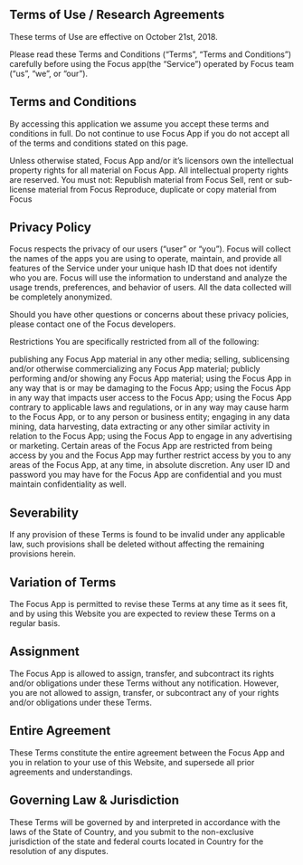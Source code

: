 ## Terms of Use / Research Agreements

These terms of Use are effective on October 21st, 2018.

Please read these Terms and Conditions (“Terms”, “Terms and Conditions”) carefully before using the Focus app(the “Service”) operated by Focus team (“us”, “we”, or “our”).

## Terms and Conditions

By accessing this application we assume you accept these terms and conditions in full. Do not continue to use Focus App if you do not accept all of the terms and conditions stated on this page.

Unless otherwise stated, Focus App and/or it’s licensors own the intellectual property rights for all material on Focus App. All intellectual property rights are reserved. You must not:
	Republish material from Focus
	Sell, rent or sub-license material from Focus
	Reproduce, duplicate or copy material from Focus

## Privacy Policy

Focus respects the privacy of our users (“user” or “you”). Focus will collect the names of the apps you are using to operate, maintain, and provide all features of the Service under your unique hash ID that does not identify who you are. Focus will use the information to understand and analyze the usage trends, preferences, and behavior of users. All the data collected will be completely anonymized. 

Should you have other questions or concerns about these privacy policies, please contact one of the Focus developers.

Restrictions
You are specifically restricted from all of the following:

publishing any Focus App material in any other media;
selling, sublicensing and/or otherwise commercializing any Focus App material;
publicly performing and/or showing any Focus App material;
using the Focus App in any way that is or may be damaging to the Focus App;
using the Focus App in any way that impacts user access to the Focus App;
using the Focus App contrary to applicable laws and regulations, or in any way may cause harm to the Focus App, or to any person or business entity;
engaging in any data mining, data harvesting, data extracting or any other similar activity in relation to the Focus App;
using the Focus App to engage in any advertising or marketing.
Certain areas of the Focus App are restricted from being access by you and the Focus App may further restrict access by you to any areas of the Focus App, at any time, in absolute discretion. Any user ID and password you may have for the Focus App are confidential and you must maintain confidentiality as well.

## Severability
If any provision of these Terms is found to be invalid under any applicable law, such provisions shall be deleted without affecting the remaining provisions herein.

## Variation of Terms
The Focus App is permitted to revise these Terms at any time as it sees fit, and by using this Website you are expected to review these Terms on a regular basis.

## Assignment
The Focus App is allowed to assign, transfer, and subcontract its rights and/or obligations under these Terms without any notification. However, you are not allowed to assign, transfer, or subcontract any of your rights and/or obligations under these Terms.

## Entire Agreement
These Terms constitute the entire agreement between the Focus App and you in relation to your use of this Website, and supersede all prior agreements and understandings.

## Governing Law & Jurisdiction
These Terms will be governed by and interpreted in accordance with the laws of the State of Country, and you submit to the non-exclusive jurisdiction of the state and federal courts located in Country for the resolution of any disputes.
